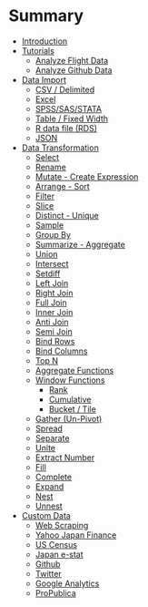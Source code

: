 # Summary

* [Introduction](README.md)
* [Tutorials](tutorials.md)
   * [Analyze Flight Data](tutorials/flight.md)
   * [Analyze Github Data](tutorials/github.md)
* [Data Import](data_import.md)
   * [CSV / Delimited](import/delimited.md)
   * [Excel](import/excel.md)
   * [SPSS/SAS/STATA](import/spss.md)
   * [Table / Fixed Width](import/table.md)
   * [R data file (RDS)](import/rds.md)
   * [JSON](import/json.md)
* [Data Transformation](data_transform.md)
   * [Select](dplyr/select.md)
   * [Rename](dplyr/rename.md)
   * [Mutate - Create Expression](dplyr/mutate.md)
   * [Arrange - Sort](dplyr/arrange.md)
   * [Filter](dplyr/filter.md)
   * [Slice](dplyr/slice.md)
   * [Distinct - Unique](dplyr/distinct.md)
   * [Sample](dplyr/sample.md)
   * [Group By](dplyr/groupby.md)
   * [Summarize - Aggregate](dplyr/summarize.md)
   * [Union](dplyr/union.md)
   * [Intersect](dplyr/intersect.md)
   * [Setdiff](dplyr/setdiff.md)
   * [Left Join](dplyr/leftjoin.md)
   * [Right Join](dplyr/rightjoin.md)
   * [Full Join](dplyr/fulljoin.md)
   * [Inner Join](dplyr/innerjoin.md)
   * [Anti Join](dplyr/antijoin.md)
   * [Semi Join](dplyr/semijoin.md)
   * [Bind Rows](dplyr/bindrows.md)
   * [Bind Columns](dplyr/bindcols.md)
   * [Top N](dplyr/topn.md)
   * [Aggregate Functions](dplyr/aggregate.md)
   * [Window Functions](dplyr/window.md)
      * [Rank](dplyr/rank.md)
      * [Cumulative](dplyr/cumulative.md)
      * [Bucket / Tile](dplyr/ntile.md)
   * [Gather (Un-Pivot)](tidyr/gather.md)
   * [Spread](tidyr/spread.md)
   * [Separate](tidyr/separate.md)
   * [Unite](tidyr/unite.md)
   * [Extract Number](tidyr/)
   * [Fill](tidyr/)
   * [Complete](tidyr/)
   * [Expand](tidyr/)
   * [Nest](tidyr/)
   * [Unnest](tidyr/)
* [Custom Data](customdata.md)
   * [Web Scraping]()
   * [Yahoo Japan Finance]()
   * [US Census]()
   * [Japan e-stat]()
   * [Github]()
   * [Twitter]()
   * [Google Analytics]()
   * [ProPublica]()


